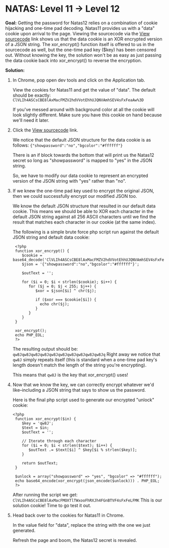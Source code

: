 # NATAS: Level 11 -> Level 12
**Goal:** Getting the password for Natas12 relies on a combination of cookie hijacking and one-time pad decoding. Natas11 provides us with a "data" cookie upon arrival to the page. Viewing the sourcecode via the [View sourcecode](http://natas11.natas.labs.overthewire.org/index-source.html) link shows us that the data cookie is an XOR encrypted version of a JSON string. The xor_encrypt() function itself is offered to us in the sourcecode as well, but the one-time pad key ($key) has been censored out. Without knowing the key, the solution won't be as easy as just passing the data cookie back into xor_encrypt() to reverse the encryption.

**Solution:**
1. In Chrome, pop open dev tools and click on the Application tab.

   View the cookies for Natas11 and get the value of "data". The default should be exactly:
   `ClVLIh4ASCsCBE8lAxMacFMZV2hdVVotEhhUJQNVAmhSEV4sFxFeaAw%3D`

   If you've messed around with background color at all the cookie will look slightly different.
   Make sure you have this cookie on hand because we'll need it later.
2. Click the [View sourcecode](http://natas11.natas.labs.overthewire.org/index-source.html) link.

   We notice that the default JSON structure for the data cookie is as follows:
   `{"showpassword":"no","bgcolor":"#ffffff"}`

   There is an if block towards the bottom that will print us the Natas12 secret so long as "showpassword" is mapped to "yes" in the JSON string.

   So, we have to modify our data cookie to represent an encrypted version of the JSON string with "yes" rather than "no".
3. If we knew the one-time pad key used to encrypt the original JSON, then we could successfully encrypt our modified JSON too.

   We know the default JSON structure that resulted in our default data cookie. This means we should be able to XOR each character in the default JSON string against all 256 ASCII characters until we find the result that matches each character in our cookie (at the same index).

   The following is a simple brute force php script run against the default JSON string and default data cookie:
   ```
    <?php
    function xor_encrypt() {
       $cookie = base64_decode('ClVLIh4ASCsCBE8lAxMacFMZV2hdVVotEhhUJQNVAmhSEV4sFxFeaAw%3D');
       $json = '{"showpassword":"no","bgcolor":"#ffffff"}';

       $outText = '';

       for ($i = 0; $i < strlen($cookie); $i++) {
          for ($j = 0; $j < 255; $j++) {
             $xor = $json[$i] ^ chr($j);

             if ($xor === $cookie[$i]) {
               echo chr($j);
             }
          }
       }
    }
    
    xor_encrypt();
    echo PHP_EOL;
    ?>
    ```

   The resulting output should be: `qw8Jqw8Jqw8Jqw8Jqw8Jqw8Jqw8Jqw8Jqw8Jqw8Jq`
   Right away we notice that `qw8J` simply repeats itself (this is standard when a one-time pad key's length doesn't match the length of the string you're encrypting).

   This means that `qw8J` is the key that xor_encrypt() uses!
4. Now that we know the key, we can correctly encrypt whatever we'd like–including a JSON string that says to show us the password.

   Here is the final php script used to generate our encrypted "unlock" cookie:
   ```
   <?php
    function xor_encrypt($in) {
       $key = 'qw8J';
       $text = $in;
       $outText = '';

       // Iterate through each character
       for ($i = 0; $i < strlen($text); $i++) {
          $outText .= $text[$i] ^ $key[$i % strlen($key)];
       }

       return $outText;
    }

    $unlock = array("showpassword" => "yes", "bgcolor" => "#ffffff");
    echo base64_encode(xor_encrypt(json_encode($unlock))) . PHP_EOL;
    ?>
    ```

   After running the script we get: `ClVLIh4ASCsCBE8lAxMacFMOXTlTWxooFhRXJh4FGnBTVF4sFxFeLFMK`
   This is our solution cookie! Time to go test it out.
5. Head back over to the cookies for Natas11 in Chrome.

   In the value field for "data", replace the string with the one we just generated.

   Refresh the page and boom, the Natas12 secret is revealed.